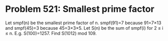 # Problem 521: Smallest prime factor
Let smpf(n) be the smallest prime factor of n. smpf(91)=7 because
91=7×13 and smpf(45)=3 because 45=3×3×5. Let S(n) be the sum of smpf(i)
for 2 ≤ i ≤ n. E.g. S(100)=1257. Find S(1012) mod 109.
